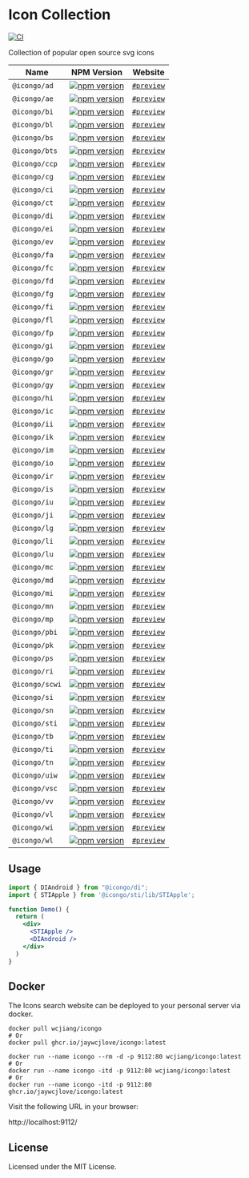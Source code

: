 Icon Collection
===

[![CI](https://github.com/icongo/icon-collection/actions/workflows/ci.yml/badge.svg)](https://github.com/icongo/icon-collection/actions/workflows/ci.yml)

Collection of popular open source svg icons

| Name | NPM Version | Website |
| ----- | ----- | ----- |
| `@icongo/ad` | [![npm version](https://img.shields.io/npm/v/@icongo/ad.svg)](https://www.npmjs.com/package/@icongo/ad) | [`#preview`](https://icongo.github.io/#/icons/ad/) |
| `@icongo/ae` | [![npm version](https://img.shields.io/npm/v/@icongo/ae.svg)](https://www.npmjs.com/package/@icongo/ae) | [`#preview`](https://icongo.github.io/#/icons/ae/) |
| `@icongo/bi` | [![npm version](https://img.shields.io/npm/v/@icongo/bi.svg)](https://www.npmjs.com/package/@icongo/bi) | [`#preview`](https://icongo.github.io/#/icons/bi/) |
| `@icongo/bl` | [![npm version](https://img.shields.io/npm/v/@icongo/bl.svg)](https://www.npmjs.com/package/@icongo/bl) | [`#preview`](https://icongo.github.io/#/icons/bl/) |
| `@icongo/bs` | [![npm version](https://img.shields.io/npm/v/@icongo/bs.svg)](https://www.npmjs.com/package/@icongo/bs) | [`#preview`](https://icongo.github.io/#/icons/bs/) |
| `@icongo/bts` | [![npm version](https://img.shields.io/npm/v/@icongo/bts.svg)](https://www.npmjs.com/package/@icongo/bts) | [`#preview`](https://icongo.github.io/#/icons/bts/) |
| `@icongo/ccp` | [![npm version](https://img.shields.io/npm/v/@icongo/ccp.svg)](https://www.npmjs.com/package/@icongo/ccp) | [`#preview`](https://icongo.github.io/#/icons/ccp/) |
| `@icongo/cg` | [![npm version](https://img.shields.io/npm/v/@icongo/cg.svg)](https://www.npmjs.com/package/@icongo/cg) | [`#preview`](https://icongo.github.io/#/icons/cg/) |
| `@icongo/ci` | [![npm version](https://img.shields.io/npm/v/@icongo/ci.svg)](https://www.npmjs.com/package/@icongo/ci) | [`#preview`](https://icongo.github.io/#/icons/ci/) |
| `@icongo/ct` | [![npm version](https://img.shields.io/npm/v/@icongo/ct.svg)](https://www.npmjs.com/package/@icongo/ct) | [`#preview`](https://icongo.github.io/#/icons/ct/) |
| `@icongo/di` | [![npm version](https://img.shields.io/npm/v/@icongo/di.svg)](https://www.npmjs.com/package/@icongo/di) | [`#preview`](https://icongo.github.io/#/icons/di/) |
| `@icongo/ei` | [![npm version](https://img.shields.io/npm/v/@icongo/ei.svg)](https://www.npmjs.com/package/@icongo/ei) | [`#preview`](https://icongo.github.io/#/icons/ei/) |
| `@icongo/ev` | [![npm version](https://img.shields.io/npm/v/@icongo/ev.svg)](https://www.npmjs.com/package/@icongo/ev) | [`#preview`](https://icongo.github.io/#/icons/ev/) |
| `@icongo/fa` | [![npm version](https://img.shields.io/npm/v/@icongo/fa.svg)](https://www.npmjs.com/package/@icongo/fa) | [`#preview`](https://icongo.github.io/#/icons/fa/) |
| `@icongo/fc` | [![npm version](https://img.shields.io/npm/v/@icongo/fc.svg)](https://www.npmjs.com/package/@icongo/fc) | [`#preview`](https://icongo.github.io/#/icons/fc/) |
| `@icongo/fd` | [![npm version](https://img.shields.io/npm/v/@icongo/fd.svg)](https://www.npmjs.com/package/@icongo/fd) | [`#preview`](https://icongo.github.io/#/icons/fd/) |
| `@icongo/fg` | [![npm version](https://img.shields.io/npm/v/@icongo/fg.svg)](https://www.npmjs.com/package/@icongo/fg) | [`#preview`](https://icongo.github.io/#/icons/fg/) |
| `@icongo/fi` | [![npm version](https://img.shields.io/npm/v/@icongo/fi.svg)](https://www.npmjs.com/package/@icongo/fi) | [`#preview`](https://icongo.github.io/#/icons/fi/) |
| `@icongo/fl` | [![npm version](https://img.shields.io/npm/v/@icongo/fl.svg)](https://www.npmjs.com/package/@icongo/fl) | [`#preview`](https://icongo.github.io/#/icons/fl/) |
| `@icongo/fp` | [![npm version](https://img.shields.io/npm/v/@icongo/fp.svg)](https://www.npmjs.com/package/@icongo/fp) | [`#preview`](https://icongo.github.io/#/icons/fp/) |
| `@icongo/gi` | [![npm version](https://img.shields.io/npm/v/@icongo/gi.svg)](https://www.npmjs.com/package/@icongo/gi) | [`#preview`](https://icongo.github.io/#/icons/gi/) |
| `@icongo/go` | [![npm version](https://img.shields.io/npm/v/@icongo/go.svg)](https://www.npmjs.com/package/@icongo/go) | [`#preview`](https://icongo.github.io/#/icons/go/) |
| `@icongo/gr` | [![npm version](https://img.shields.io/npm/v/@icongo/gr.svg)](https://www.npmjs.com/package/@icongo/gr) | [`#preview`](https://icongo.github.io/#/icons/gr/) |
| `@icongo/gy` | [![npm version](https://img.shields.io/npm/v/@icongo/gy.svg)](https://www.npmjs.com/package/@icongo/gy) | [`#preview`](https://icongo.github.io/#/icons/gy/) |
| `@icongo/hi` | [![npm version](https://img.shields.io/npm/v/@icongo/hi.svg)](https://www.npmjs.com/package/@icongo/hi) | [`#preview`](https://icongo.github.io/#/icons/hi/) |
| `@icongo/ic` | [![npm version](https://img.shields.io/npm/v/@icongo/ic.svg)](https://www.npmjs.com/package/@icongo/ic) | [`#preview`](https://icongo.github.io/#/icons/ic/) |
| `@icongo/ii` | [![npm version](https://img.shields.io/npm/v/@icongo/ii.svg)](https://www.npmjs.com/package/@icongo/ii) | [`#preview`](https://icongo.github.io/#/icons/ii/) |
| `@icongo/ik` | [![npm version](https://img.shields.io/npm/v/@icongo/ik.svg)](https://www.npmjs.com/package/@icongo/ik) | [`#preview`](https://icongo.github.io/#/icons/ik/) |
| `@icongo/im` | [![npm version](https://img.shields.io/npm/v/@icongo/im.svg)](https://www.npmjs.com/package/@icongo/im) | [`#preview`](https://icongo.github.io/#/icons/im/) |
| `@icongo/io` | [![npm version](https://img.shields.io/npm/v/@icongo/io.svg)](https://www.npmjs.com/package/@icongo/io) | [`#preview`](https://icongo.github.io/#/icons/io/) |
| `@icongo/ir` | [![npm version](https://img.shields.io/npm/v/@icongo/ir.svg)](https://www.npmjs.com/package/@icongo/ir) | [`#preview`](https://icongo.github.io/#/icons/ir/) |
| `@icongo/is` | [![npm version](https://img.shields.io/npm/v/@icongo/is.svg)](https://www.npmjs.com/package/@icongo/is) | [`#preview`](https://icongo.github.io/#/icons/is/) |
| `@icongo/iu` | [![npm version](https://img.shields.io/npm/v/@icongo/iu.svg)](https://www.npmjs.com/package/@icongo/iu) | [`#preview`](https://icongo.github.io/#/icons/iu/) |
| `@icongo/ji` | [![npm version](https://img.shields.io/npm/v/@icongo/ji.svg)](https://www.npmjs.com/package/@icongo/ji) | [`#preview`](https://icongo.github.io/#/icons/ji/) |
| `@icongo/lg` | [![npm version](https://img.shields.io/npm/v/@icongo/lg.svg)](https://www.npmjs.com/package/@icongo/lg) | [`#preview`](https://icongo.github.io/#/icons/lg/) |
| `@icongo/li` | [![npm version](https://img.shields.io/npm/v/@icongo/li.svg)](https://www.npmjs.com/package/@icongo/li) | [`#preview`](https://icongo.github.io/#/icons/li/) |
| `@icongo/lu` | [![npm version](https://img.shields.io/npm/v/@icongo/lu.svg)](https://www.npmjs.com/package/@icongo/lu) | [`#preview`](https://icongo.github.io/#/icons/lu/) |
| `@icongo/mc` | [![npm version](https://img.shields.io/npm/v/@icongo/mc.svg)](https://www.npmjs.com/package/@icongo/mc) | [`#preview`](https://icongo.github.io/#/icons/mc/) |
| `@icongo/md` | [![npm version](https://img.shields.io/npm/v/@icongo/md.svg)](https://www.npmjs.com/package/@icongo/md) | [`#preview`](https://icongo.github.io/#/icons/md/) |
| `@icongo/mi` | [![npm version](https://img.shields.io/npm/v/@icongo/mi.svg)](https://www.npmjs.com/package/@icongo/mi) | [`#preview`](https://icongo.github.io/#/icons/mi/) |
| `@icongo/mn` | [![npm version](https://img.shields.io/npm/v/@icongo/mn.svg)](https://www.npmjs.com/package/@icongo/mn) | [`#preview`](https://icongo.github.io/#/icons/mn/) |
| `@icongo/mp` | [![npm version](https://img.shields.io/npm/v/@icongo/mp.svg)](https://www.npmjs.com/package/@icongo/mp) | [`#preview`](https://icongo.github.io/#/icons/mp/) |
| `@icongo/pbi` | [![npm version](https://img.shields.io/npm/v/@icongo/pbi.svg)](https://www.npmjs.com/package/@icongo/pbi) | [`#preview`](https://icongo.github.io/#/icons/pbi/) |
| `@icongo/pk` | [![npm version](https://img.shields.io/npm/v/@icongo/pk.svg)](https://www.npmjs.com/package/@icongo/pk) | [`#preview`](https://icongo.github.io/#/icons/pk/) |
| `@icongo/ps` | [![npm version](https://img.shields.io/npm/v/@icongo/ps.svg)](https://www.npmjs.com/package/@icongo/ps) | [`#preview`](https://icongo.github.io/#/icons/ps/) |
| `@icongo/ri` | [![npm version](https://img.shields.io/npm/v/@icongo/ri.svg)](https://www.npmjs.com/package/@icongo/ri) | [`#preview`](https://icongo.github.io/#/icons/ri/) |
| `@icongo/scwi` | [![npm version](https://img.shields.io/npm/v/@icongo/scwi.svg)](https://www.npmjs.com/package/@icongo/scwi) | [`#preview`](https://icongo.github.io/#/icons/scwi/) |
| `@icongo/si` | [![npm version](https://img.shields.io/npm/v/@icongo/si.svg)](https://www.npmjs.com/package/@icongo/si) | [`#preview`](https://icongo.github.io/#/icons/si/) |
| `@icongo/sn` | [![npm version](https://img.shields.io/npm/v/@icongo/sn.svg)](https://www.npmjs.com/package/@icongo/sn) | [`#preview`](https://icongo.github.io/#/icons/sn/) |
| `@icongo/sti` | [![npm version](https://img.shields.io/npm/v/@icongo/sti.svg)](https://www.npmjs.com/package/@icongo/sti) | [`#preview`](https://icongo.github.io/#/icons/sti/) |
| `@icongo/tb` | [![npm version](https://img.shields.io/npm/v/@icongo/tb.svg)](https://www.npmjs.com/package/@icongo/tb) | [`#preview`](https://icongo.github.io/#/icons/tb/) |
| `@icongo/ti` | [![npm version](https://img.shields.io/npm/v/@icongo/ti.svg)](https://www.npmjs.com/package/@icongo/ti) | [`#preview`](https://icongo.github.io/#/icons/ti/) |
| `@icongo/tn` | [![npm version](https://img.shields.io/npm/v/@icongo/tn.svg)](https://www.npmjs.com/package/@icongo/tn) | [`#preview`](https://icongo.github.io/#/icons/tn/) |
| `@icongo/uiw` | [![npm version](https://img.shields.io/npm/v/@icongo/uiw.svg)](https://www.npmjs.com/package/@icongo/uiw) | [`#preview`](https://icongo.github.io/#/icons/uiw/) |
| `@icongo/vsc` | [![npm version](https://img.shields.io/npm/v/@icongo/vsc.svg)](https://www.npmjs.com/package/@icongo/vsc) | [`#preview`](https://icongo.github.io/#/icons/vsc/) |
| `@icongo/vv` | [![npm version](https://img.shields.io/npm/v/@icongo/vv.svg)](https://www.npmjs.com/package/@icongo/vv) | [`#preview`](https://icongo.github.io/#/icons/vv/) |
| `@icongo/vl` | [![npm version](https://img.shields.io/npm/v/@icongo/vl.svg)](https://www.npmjs.com/package/@icongo/vl) | [`#preview`](https://icongo.github.io/#/icons/vl/) |
| `@icongo/wi` | [![npm version](https://img.shields.io/npm/v/@icongo/wi.svg)](https://www.npmjs.com/package/@icongo/wi) | [`#preview`](https://icongo.github.io/#/icons/wi/) |
| `@icongo/wl` | [![npm version](https://img.shields.io/npm/v/@icongo/wl.svg)](https://www.npmjs.com/package/@icongo/wl) | [`#preview`](https://icongo.github.io/#/icons/wl/) |

## Usage

```jsx
import { DIAndroid } from "@icongo/di";
import { STIApple } from '@icongo/sti/lib/STIApple';

function Demo() {
  return (
    <div>
      <STIApple />
      <DIAndroid />
    </div>
  )
}
```

## Docker

The Icons search website can be deployed to your personal server via docker.

```shell
docker pull wcjiang/icongo
# Or
docker pull ghcr.io/jaywcjlove/icongo:latest
```

```shell
docker run --name icongo --rm -d -p 9112:80 wcjiang/icongo:latest
# Or
docker run --name icongo -itd -p 9112:80 wcjiang/icongo:latest
# Or
docker run --name icongo -itd -p 9112:80 ghcr.io/jaywcjlove/icongo:latest
```

Visit the following URL in your browser:

http://localhost:9112/

## License

Licensed under the MIT License.